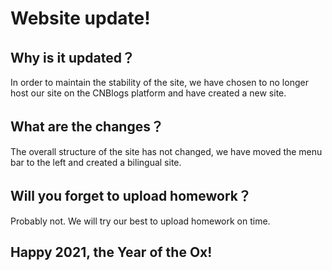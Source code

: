 # Website update!

## Why is it updated？
In order to maintain the stability of the site, we have chosen to no longer host our site on the CNBlogs platform and have created a new site.

## What are the changes？
The overall structure of the site has not changed, we have moved the menu bar to the left and created a bilingual site.

## Will you forget to upload homework？
Probably not. We will try our best to upload homework on time.

## Happy 2021, the Year of the Ox!
